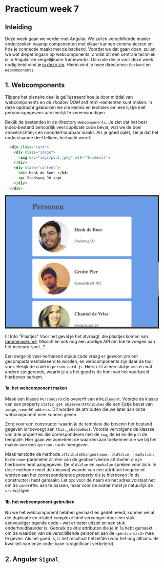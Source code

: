 # Practicum week 7

## Inleiding

Deze week gaan we verder met Angular. We zullen verschillende manier onderzoeken waarop componenten met elkaar kunnen communiceren en hoe je connectie maakt met de backend. Voordat we dat gaan doen, zullen we wat dieper ingaan op webcomponents, omdat dit een centrale techniek is in Angular en vergelijkbare frameworks. De code die je voor deze week nodig hebt vind je [in deze zip](files/week7.zip). Hierin vind je twee directories: `Backend` en `Webcomponents`. 

## 1. Webcomponents

Tijdens het plenaire deel is geïllustreerd hoe je door middel van webcomponents en de *shadow DOM* zelf html-elementen kunt maken. In deze opdracht gebruiken we die kennis en techniek om een lijstje met persoonsgegevens aanzienlijk te vereenvoudigen.

Bekijk de bestanden in de directory `Webcomponents`. Je ziet dat het best index-bestand behoorlijk veel duplicate code bevat, wat we de boel onoverzichtelijk en ononderhoudbaar maakt. Als je goed oplet, zie je dat het onderstaande deel telkens herhaald wordt:

```html
  <div class="card">
    <div class="image">
      <img src="imgs/pic1.jpeg" alt="Thumbnail">
    </div>
    <div class="content">
      <h4> Henk de Boer </h4>
      <p> Stadsweg 90 </p>
    </div>
  </div>
```

![Een voorbeeld van hoe de site er nu uitziet](imgs/personen.png)

!!! Info "Plaatjes"
    Voor het geval je het afvraagt, die plaatjes komen van [randomuser.me](https://randomuser.me/). Misschien ook nog een aardige API om toe te voegen aan het memory-spel...?

Een dergelijk veel-herhalend stukje code vraag er gewoon om om gecompartamentaliseerd te worden, en webcomponents zijn daar de tool voor. Bekijk de code in `person-card.js`. Hierin zit al een stukje css en wat andere steigercode, waarin je als het goed is de html van het voorbeeld hierboven herkent.


#### 1a. het webcomponent maken

Maak een klasse `PersonCard` die overerft van `HTMLElement`. Voorzie de klasse van een property `static get observerAttributes` die een lijstje bevat van `image`, `name` en `address`. Dit worden de attributen die we later aan onze webcomponent mee kunnen geven.

Zorg voor een constructor waarin je de template die bovenin het bestand gegeven is toevoegt aan `this._shadowRoot`. Voorzie vervolgens de klassse van drie properties die corresponderen met de `img`, de `h4` en de `p` in de template. Hier gaan we zometeen de waarden aan toekennen die we bij het maken van een `<person-card>` meegeven.

Maak tenslotte de methode `attributeChanged(name, oldValue, newValue)`. In de `name`-parameter zit één van de geobserveerde attributen die je hierboven hebt aangegeven. De `oldValue` en `newValue` spreken voor zich. In deze methode moet de (nieuwe) waarde van een attribuut toegekend worden aan het corresponderende *property* die je hierboven (in de constructor) hebt gemaakt. Let op: voor de naam en het adres volstaat het om de `innerHTML` aan te passen, maar voor de avatar moet je natuurlijk de `src` wijzigen.

#### 1b. het webcomponent gebruiken

Nu we het webcomponent hebben gemaakt en gedefineerd, kunnen we al die duplicate en relatief complexe html vervangen door een stuk eenvoudiger ogende code – wat er beter uitziet en een stuk onderhoudbaarder is. Gebruik de drie attributen die je in 1a hebt gemaakt om de waarden van de verschillende personen aan de `<person-card>` mee te geven. Als het goed is, is het resultaat hetzelfde (voor het oog althans: de kwaliteit van onze code-base is significant verbeterd).

## 2. Angular `Signal`